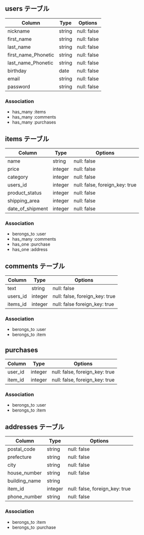 
## users テーブル

| Column              | Type   | Options     |
| ------------------- | ------ | ----------- |
| nickname            | string | null: false |
| first_name          | string | null: false |
| last_name           | string | null: false |
| first_name_Phonetic | string | null: false |
| last_name_Phonetic  | string | null: false |
| birthday            | date   | null: false |
| email               | string | null: false |
| password            | string | null: false |

### Association

- has_many :items
- has_many :comments
- has_many :purchases


## items テーブル

| Column           | Type    | Options                        |
| ---------------- | ------- | ------------------------------ |
| name             | string  | null: false                    |
| price            | integer | null: false                    |
| category         | integer | null: false                    |
| users_id         | integer | null: false, foreign_key: true |
| product_status   | integer | null: false                    |
| shipping_area    | integer | null: false                    |
| date_of_shipment | integer | null: false                    |

### Association

- berongs_to :user
- has_many   :comments
- has_one    :purchase
- has_one    :address


## comments テーブル

| Column   | Type    | Options                        |
| -------- | ------- | ------------------------------ |
| text     | string  | null: false                    |
| users_id | integer | null: false, foreign_key: true |
| items_id | integer | null: false  foreign_key: true |

### Association

- berongs_to :user
- berongs_to :item


## purchases

| Column  | Type    | Options                        |
| ------- | ------- | ------------------------------ |
| user_id | integer | null: false, foreign_key: true |
| item_id | integer | null: false, foreign_key: true |

### Association

- berongs_to :user
- berongs_to :item


## addresses テーブル

| Column        | Type    | Options                        |
| ------------- | ------- | ------------------------------ |
| postal_code   | string  | null: false                    |
| prefecture    | string  | null: false                    |
| city          | string  | null: false                    |
| house_number  | string  | null: false                    |
| building_name | string  |                                |
| item_id       | integer | null: false, foreign_key: true |
| phone_number  | string  | null: false                    |

### Association

- berongs_to :item
- berongs_to :purchase